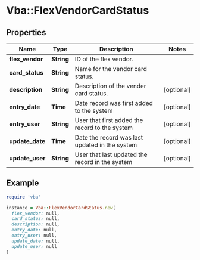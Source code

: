 # Vba::FlexVendorCardStatus

## Properties

| Name | Type | Description | Notes |
| ---- | ---- | ----------- | ----- |
| **flex_vendor** | **String** | ID of the flex vendor. |  |
| **card_status** | **String** | Name for the vendor card status. |  |
| **description** | **String** | Description of the vender card status. | [optional] |
| **entry_date** | **Time** | Date record was first added to the system | [optional] |
| **entry_user** | **String** | User that first added the record to the system | [optional] |
| **update_date** | **Time** | Date the record was last updated in the system | [optional] |
| **update_user** | **String** | User that last updated the record in the system | [optional] |

## Example

```ruby
require 'vba'

instance = Vba::FlexVendorCardStatus.new(
  flex_vendor: null,
  card_status: null,
  description: null,
  entry_date: null,
  entry_user: null,
  update_date: null,
  update_user: null
)
```

